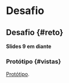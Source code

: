# Desafio

## Desafio {#reto}

**Slides 9 em diante**

### Protótipo {#vistas}

[Protótipo](https://app.moqups.com/ainesey1502@gmail.com/4fcezp24og/view/page/aa9df7b72). 

